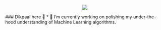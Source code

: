 
<p align="center">
  <img src="https://capsule-render.vercel.app/api?text=Hey Everyone!🕹️&animation=fadeIn&type=waving&color=gradient&height=100"/>
</p>
### Dikpaal here 👋
* 🔭 I’m currently working on polishing my under-the-hood understanding of Machine Learning algorithms.
